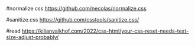#normalize css
https://github.com/necolas/normalize.css

#sanitize.css
https://github.com/csstools/sanitize.css/

#read
https://kilianvalkhof.com/2022/css-html/your-css-reset-needs-text-size-adjust-probably/
